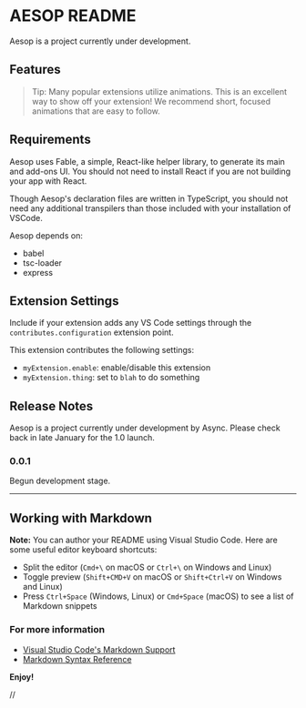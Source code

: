 # AESOP README
Aesop is a project currently under development.

## Features
<!-- Describe specific features of your extension including screenshots of your extension in action. Image paths are relative to this README file. -->

> Tip: Many popular extensions utilize animations. This is an excellent way to show off your extension! We recommend short, focused animations that are easy to follow.

## Requirements

Aesop uses Fable, a simple, React-like helper library, to generate its main and add-ons UI. You should not need to install React if you are not building your app with React.

Though Aesop's declaration files are written in TypeScript, you should not need any additional transpilers than those included with your installation of VSCode.

Aesop depends on:
  - babel
  - tsc-loader
  - express

<!-- 
If you have any requirements or dependencies, add a section describing those and how to install and configure them. -->

## Extension Settings
Include if your extension adds any VS Code settings through the `contributes.configuration` extension point.

This extension contributes the following settings:
* `myExtension.enable`: enable/disable this extension
* `myExtension.thing`: set to `blah` to do something

## Release Notes
Aesop is a project currently under development by Async. Please check back in late January for the 1.0 launch.

### 0.0.1

Begun development stage.

-----------------------------------------------------------------------------------------------------------

## Working with Markdown

**Note:** You can author your README using Visual Studio Code.  Here are some useful editor keyboard shortcuts:

* Split the editor (`Cmd+\` on macOS or `Ctrl+\` on Windows and Linux)
* Toggle preview (`Shift+CMD+V` on macOS or `Shift+Ctrl+V` on Windows and Linux)
* Press `Ctrl+Space` (Windows, Linux) or `Cmd+Space` (macOS) to see a list of Markdown snippets

### For more information

* [Visual Studio Code's Markdown Support](http://code.visualstudio.com/docs/languages/markdown)
* [Markdown Syntax Reference](https://help.github.com/articles/markdown-basics/)

**Enjoy!**

//
